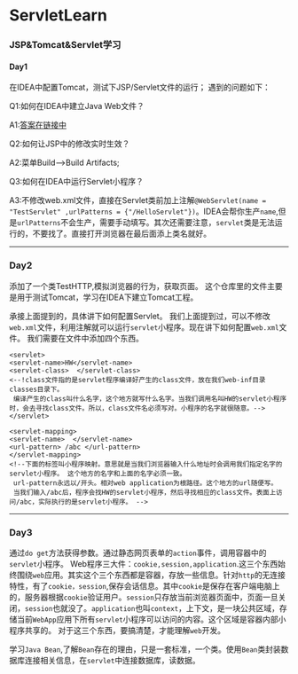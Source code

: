 # ServletLearn
### JSP&amp;Tomcat&amp;Servlet学习
#### Day1
在IDEA中配置Tomcat，测试下JSP/Servlet文件的运行；
遇到的问题如下：

Q1:如何在IDEA中建立Java Web文件？

A1:[答案在链接中][1]

Q2:如何让JSP中的修改实时生效？

A2:菜单Build-->Build Artifacts;

Q3:如何在IDEA中运行Servlet小程序？

A3:不修改web.xml文件，直接在Servlet类前加上注解`@WebServlet(name = "TestServlet" ,urlPatterns = {"/HelloServlet"})`。IDEA会帮你生产`name`,但是`urlPatterns`不会生产，需要手动填写。其次还需要注意，`servlet`类是无法运行的，不要找了。直接打开浏览器在最后面添上类名就好。

---

### Day2
添加了一个类TestHTTP,模拟浏览器的行为，获取页面。
这个仓库里的文件主要是用于测试Tomcat，学习在IDEA下建立Tomcat工程。

承接上面提到的，具体讲下如何配置Servlet。
我们上面提到过，可以不修改`web.xml`文件，利用注解就可以运行`servlet`小程序。现在讲下如何配置`web.xml`文件。
我们需要在文件中添加四个东西。
```
<servlet>
<servlet-name>HW</servlet-name>
<servlet-class>  </servlet-class>
<--!class文件指的是servlet程序编译好产生的class文件，放在我们web-inf目录classes目录下。
 编译产生的class叫什么名字，这个地方就写什么名字。当我们调用名叫HW的servlet小程序时，会去寻找class文件。所以，class文件名必须写对。小程序的名字就很随意。-->
</servlet>

<servlet-mapping>
<servlet-name>  </servlet-name>
<url-pattern> /abc </url-pattern>
</servlet-mapping>
<!--下面的标签叫小程序映射。意思就是当我们浏览器输入什么地址时会调用我们指定名字的servlet小程序。 这个地方的名字和上面的名字必须一致。
 url-pattern永远以/开头。相对web application为根路径。这个地方的url随便写。
 当我们输入/abc后，程序会找HW的servlet小程序，然后寻找相应的class文件。表面上访问/abc，实际执行的是servlet小程序。 -->
```
---

### Day3

通过`do get`方法获得参数。通过静态网页表单的`action`事件，调用容器中的`servlet`小程序。
Web程序三大件：`cookie,session,application`.这三个东西始终围绕`web`应用。其实这个三个东西都是容器，存放一些信息。针对`http`的无连接特性，有了`cookie，session`,保存会话信息。其中`cookie`是保存在客户端电脑上的，服务器根据`cookie`验证用户。`session`只存放当前浏览器页面中，页面一旦关闭，`session`也就没了。`application`也叫`context`，上下文，是一块公共区域，存储当前`WebApp`应用下所有`servlet`小程序可以访问的内容。这个区域是容器内部小程序共享的。
对于这三个东西，要搞清楚，才能理解`web`开发。

学习`Java Bean`,了解`Bean`存在的理由，只是一套标准，一个类。使用`Bean`类封装数据库连接相关信息，在`servlet`中连接数据库，读数据。


[1]: http://blog.csdn.net/antony9118/article/details/51800404